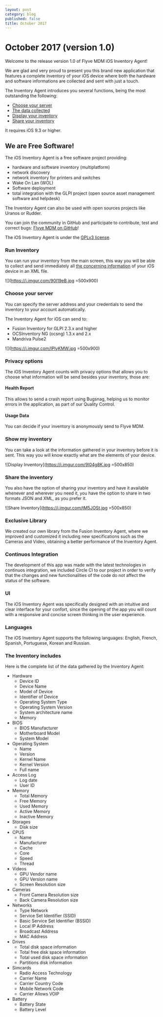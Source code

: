 ```yaml
---
layout: post
category: blog
published: false
title: October 2017
---
```

# October 2017 (version 1.0)

Welcome to the release version 1.0 of Flyve MDM iOS Inventory Agent!

We are glad and very proud to present you this brand new application that features a complete inventory of your iOS device where both the hardware and software informations are collected and sent with just a touch.

The Inventory Agent introduces you several functions, being the most outstanding the following:

- [Choose your server](#choose-your-server)
- [The data collected](#the-inventory-includes)
- [Display your inventory](#show-my-inventory)
- [Share your inventory](#share-the-inventory)

It requires iOS 9.3 or higher.

## We are Free Software!

The iOS Inventory Agent is a free software project providing:
- hardware and software inventory (multiplatform)
- network discovery
- network inventory for printers and switches
- Wake On Lan (WOL)
- Software deployment
- total integration with the GLPI project (open source asset management software and helpdesk)

The Inventory Agent can also be used with open sources projects like Uranos or Rudder.

You can join the community in GitHub and participate to contribute, test and correct bugs: [Flyve MDM on GitHub](https://github.com/flyve-mdm)!

The iOS Inventory Agent is under the [GPLv3 license](https://www.gnu.org/licenses/gpl-3.0.html).

### Run Inventory

You can run your inventory from the main screen, this way you will be able to collect and send immediately all [the concerning information](#the-inventory-includes "See the detailed list") of your iOS device in an XML file.

![](https://i.imgur.com/90I19eB.jpg =500x900)


### Choose your server

You can specify the server address and your credentials to send the inventory to your account automatically.

The Inventory Agent for iOS can send to:

- Fusion Inventory for GLPI 2.3.x and higher
- OCSInventory NG (ocsng) 1.3.x and 2.x
- Mandriva Pulse2

![](https://i.imgur.com/IPlyKMW.jpg =500x900)



### Privacy options

The iOS Inventory Agent counts with privacy options that allows you to choose what information will be send besides your inventory, those are:

#### Health Report

This allows to send a crash report using Bugsnag, helping us to monitor errors in the application, as part of our Quality Control.

#### Usage Data

You can decide if your inventory is anonymously send to Flyve MDM.

### Show my inventory

You can take a look at the information gathered in your inventory before it is sent. This way you will know exactly what are the elements of your device.

![Display Inventory](https://i.imgur.com/9l04g8K.jpg =500x850)



### Share the inventory

You also have the option of sharing your inventory and have it available whenever and wherever you need it, you have the option to share in two formats JSON and XML, as you prefer it.

![Share Inventory](https://i.imgur.com/tM5JOSt.jpg =500x850)



### Exclusive Library

We created our own library from the Fusion Inventory Agent, where we improved and customized it including new specifications such as the Cameras and Video, obtaining a better performance of the Inventory Agent.

### Continuos Integration

The development of this app was made with the latest technologies in continuos integration, we included Circle CI to our project in order to verify that the changes and new functionalities of the code do not affect the status of the software.

### UI

The iOS Inventory Agent was specifically designed with an intuitive and clear interface for your confort, since the opening of the app you will count with a responsive and concise screen thinking in the user experience.

### Languages

The iOS Inventory Agent supports the following languages: English, French, Spanish, Portuguese, Korean and Russian.

### The Inventory includes

Here is the complete list of the data gathered by the Inventory Agent:

- Hardware
    - Device ID 
    - Device Name 
    - Model of Device 
    - Identifier of Device 
    - Operating System Type 
    - Operating System Version 
    - System architecture name
    - Memory
- BIOS
    - BIOS Manufacturer
    - Motherboard Model
    - System Model
- Operating System
    - Name
    - Version
    - Kernel Name
    - Kernel Version
    - Full name
- Access Log
    - Log date
    - User ID
- Memory
    - Total Memory
    - Free Memory 
    - Used Memory 
    - Active Memory 
    - Inactive Memory
- Storages
    - Disk size
- CPUS
    - Name 
    - Manufacturer
    - Cache
    - Core
    - Speed
    - Thread
- Videos
    - GPU Vendor name 
    - GPU Version name 
    - Screen Resolution size
- Cameras
    - Front Camera Resolution size 
    - Back Camera Resolution size
- Networks
    - Type Network 
    - Service Set Identifier (SSID) 
    - Basic Service Set Identifier (BSSID) 
    - Local IP Address 
    - Broadcast Address 
    - MAC Address
- Drives
    - Total disk space information 
    - Total free disk space information 
    - Total used disk space information 
    - Partitions disk information
- Simcards
    - Radio Access Technology 
    - Carrier Name 
    - Carrier Country Code 
    - Mobile Network Code 
    - Carrier Allows VOIP
- Battery
    - Battery State 
    - Battery Level

